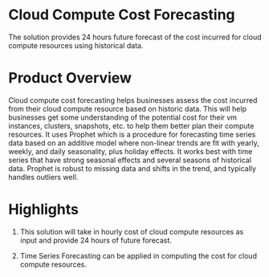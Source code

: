 # Cloud Compute Cost Forecasting
The solution provides 24 hours future forecast of the cost incurred for cloud compute resources using historical data.

# Product Overview
Cloud compute cost forecasting helps businesses assess the cost incurred from their cloud compute resource based on historic data. This will help businesses get some understanding of the potential cost for their vm instances, clusters, snapshots, etc. to help them better plan their compute resources. It uses Prophet which is a procedure for forecasting time series data based on an additive model where non-linear trends are fit with yearly, weekly, and daily seasonality, plus holiday effects. It works best with time series that have strong seasonal effects and several seasons of historical data. Prophet is robust to missing data and shifts in the trend, and typically handles outliers well.

# Highlights
1. This solution will take in hourly cost of cloud compute resources as input and provide 24 hours of future forecast. 

2. Time Series Forecasting can be applied in computing the cost for cloud compute resources.


